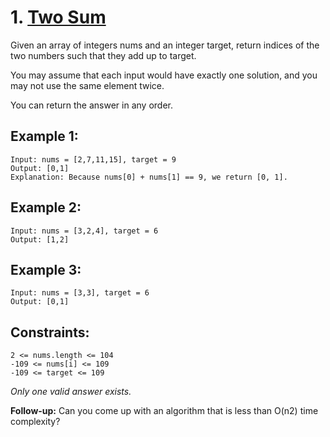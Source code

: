 # 1. [Two Sum]( https://leetcode.com/problems/two-sum/description/?envType=featured-list&envId=top-interview-questions?envType=featured-list&envId=top-interview-questions)

Given an array of integers nums and an integer target, return indices of the two numbers such that they add up to target.

You may assume that each input would have exactly one solution, and you may not use the same element twice.

You can return the answer in any order.

 

## Example 1:

```
Input: nums = [2,7,11,15], target = 9
Output: [0,1]
Explanation: Because nums[0] + nums[1] == 9, we return [0, 1].
```

## Example 2:

```
Input: nums = [3,2,4], target = 6
Output: [1,2]
```

## Example 3:

```
Input: nums = [3,3], target = 6
Output: [0,1]
 ```

## Constraints:

```
2 <= nums.length <= 104
-109 <= nums[i] <= 109
-109 <= target <= 109
```

_Only one valid answer exists._ 
 

__Follow-up:__ Can you come up with an algorithm that is less than O(n2) time complexity?

